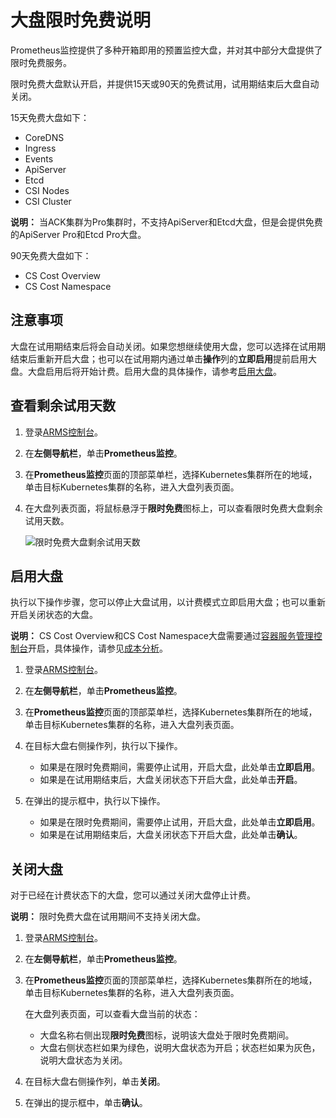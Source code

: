 # 大盘限时免费说明

Prometheus监控提供了多种开箱即用的预置监控大盘，并对其中部分大盘提供了限时免费服务。

限时免费大盘默认开启，并提供15天或90天的免费试用，试用期结束后大盘自动关闭。

15天免费大盘如下：

-   CoreDNS
-   Ingress
-   Events
-   ApiServer
-   Etcd
-   CSI Nodes
-   CSI Cluster

**说明：** 当ACK集群为Pro集群时，不支持ApiServer和Etcd大盘，但是会提供免费的ApiServer Pro和Etcd Pro大盘。

90天免费大盘如下：

-   CS Cost Overview
-   CS Cost Namespace

## 注意事项

大盘在试用期结束后将会自动关闭。如果您想继续使用大盘，您可以选择在试用期结束后重新开启大盘；也可以在试用期内通过单击**操作**列的**立即启用**提前启用大盘。大盘启用后将开始计费。启用大盘的具体操作，请参考[启用大盘](#section_53f_pgc_hqn)。

## 查看剩余试用天数

1.  登录[ARMS控制台](https://arms-ap-southeast-1.console.aliyun.com/#/home)。

2.  在**左侧导航栏**，单击**Prometheus监控**。

3.  在**Prometheus监控**页面的顶部菜单栏，选择Kubernetes集群所在的地域，单击目标Kubernetes集群的名称，进入大盘列表页面。

4.  在大盘列表页面，将鼠标悬浮于**限时免费**图标上，可以查看限时免费大盘剩余试用天数。

    ![限时免费大盘剩余试用天数](https://static-aliyun-doc.oss-accelerate.aliyuncs.com/assets/img/zh-CN/2440221261/p274127.png)


## 启用大盘

执行以下操作步骤，您可以停止大盘试用，以计费模式立即启用大盘；也可以重新开启关闭状态的大盘。

**说明：** CS Cost Overview和CS Cost Namespace大盘需要通过[容器服务管理控制台](https://cs.console.aliyun.com)开启，具体操作，请参见[成本分析](/intl.zh-CN/Kubernetes集群用户指南/成本分析.md)。

1.  登录[ARMS控制台](https://arms-ap-southeast-1.console.aliyun.com/#/home)。

2.  在**左侧导航栏**，单击**Prometheus监控**。

3.  在**Prometheus监控**页面的顶部菜单栏，选择Kubernetes集群所在的地域，单击目标Kubernetes集群的名称，进入大盘列表页面。

4.  在目标大盘右侧操作列，执行以下操作。

    -   如果是在限时免费期间，需要停止试用，开启大盘，此处单击**立即启用**。
    -   如果是在试用期结束后，大盘关闭状态下开启大盘，此处单击**开启**。
5.  在弹出的提示框中，执行以下操作。

    -   如果是在限时免费期间，需要停止试用，开启大盘，此处单击**立即启用**。
    -   如果是在试用期结束后，大盘关闭状态下开启大盘，此处单击**确认**。

## 关闭大盘

对于已经在计费状态下的大盘，您可以通过关闭大盘停止计费。

**说明：** 限时免费大盘在试用期间不支持关闭大盘。

1.  登录[ARMS控制台](https://arms-ap-southeast-1.console.aliyun.com/#/home)。

2.  在**左侧导航栏**，单击**Prometheus监控**。

3.  在**Prometheus监控**页面的顶部菜单栏，选择Kubernetes集群所在的地域，单击目标Kubernetes集群的名称，进入大盘列表页面。

    在大盘列表页面，可以查看大盘当前的状态：

    -   大盘名称右侧出现**限时免费**图标，说明该大盘处于限时免费期间。
    -   大盘右侧状态栏如果为绿色，说明大盘状态为开启；状态栏如果为灰色，说明大盘状态为关闭。
4.  在目标大盘右侧操作列，单击**关闭**。

5.  在弹出的提示框中，单击**确认**。


